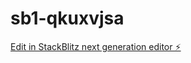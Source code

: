 # sb1-qkuxvjsa

[Edit in StackBlitz next generation editor ⚡️](https://stackblitz.com/~/github.com/AUSPEXI/sb1-qkuxvjsa)